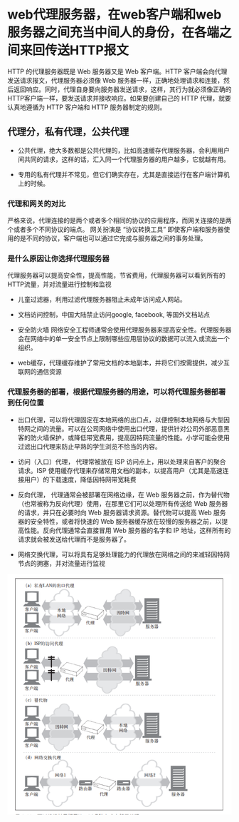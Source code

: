 # web代理服务器，在web客户端和web服务器之间充当中间人的身份，在各端之间来回传送HTTP报文

HTTP 的代理服务器既是 Web 服务器又是 Web 客户端。HTTP 客户端会向代理发送请求报文，代理服务器必须像 Web 服务器一样，正确地处理请求和连接，然后返回响应。同时，代理自身要向服务器发送请求，这样，其行为就必须像正确的 HTTP客户端一样，要发送请求并接收响应。如果要创建自己的 HTTP 代理，就要认真地遵循为 HTTP 客户端和 HTTP 服务器制定的规则。

## 代理分，私有代理，公共代理

- 公共代理，绝大多数都是公共代理的，比如高速缓存代理服务器，会利用用户间共同的请求，这样的话，汇入同一个代理服务器的用户越多，它就越有用。

- 专用的私有代理并不常见，但它们确实存在，尤其是直接运行在客户端计算机上的时候。

### 代理和网关的对比

严格来说，代理连接的是两个或者多个相同的协议的应用程序，而网关连接的是两个或者多个不同协议的端点。
网关扮演是 “协议转换工具” 即使客户端和服务器使用的是不同的协议，客户端也可以通过它完成与服务器之间的事务处理。

### 是什么原因让你选择代理服务器

代理服务器可以提高安全性，提高性能，节省费用，代理服务器可以看到所有的HTTP流量，并对流量进行控制和监视

- 儿童过滤器，利用过滤代理服务器阻止未成年访问成人网站。

- 文档访问控制，中国大陆禁止访问google, facebook, 等国外文档站点

- 安全防火墙 网络安全工程师通常会使用代理服务器来提高安全性。代理服务器会在网络中的单一安全节点上限制哪些应用层协议的数据可以流入或流出一个组织。

- web缓存，代理缓存维护了常用文档的本地副本，并将它们按需提供，减少互联网的通信资源

### 代理服务器的部署，根据代理服务器的用途，可以将代理服务器部署到任何位置

- 出口代理，可以将代理固定在本地网络的出口点，以便控制本地网络与大型因特网之间的流量。可以在公司网络中使用出口代理，提供针对公司外部恶意黑客的防火墙保护，或降低带宽费用，提高因特网流量的性能。小学可能会使用过滤出口代理来防止早熟的学生浏览不恰当的内容。

- 访问（入口）代理， 代理常被放在 ISP 访问点上，用以处理来自客户的聚合请求。ISP 使用缓存代理来存储常用文档的副本，以提高用户（尤其是高速连接用户）的下载速度，降低因特网带宽耗费

- 反向代理， 代理通常会被部署在网络边缘，在 Web 服务器之前，作为替代物（也常被称为反向代理）使用，在那里它们可以处理所有传送给 Web 服务器的请求，并只在必要时向 Web 服务器请求资源。替代物可以提高 Web 服务器的安全特性，或者将快速的 Web 服务器缓存放在较慢的服务器之前，以提高性能。反向代理通常会直接冒用 Web 服务器的名字和 IP 地址，这样所有的请求就会被发送给代理而不是服务器了。

- 网络交换代理，可以将具有足够处理能力的代理放在网络之间的来减轻因特网节点的拥塞，并对流量进行监视

![代理服务器部署位置](./代理服务器部署位置.png)
